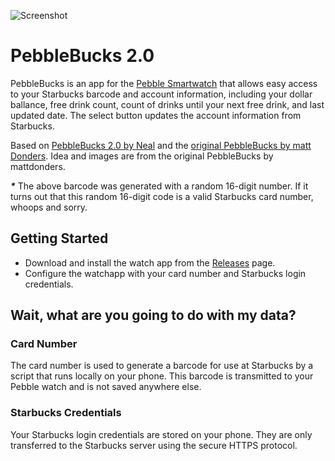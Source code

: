 ![Screenshot](https://raw.github.com/a2/PebbleBucks/master/screenshot.png)

PebbleBucks 2.0
===============

PebbleBucks is an app for the [Pebble Smartwatch](https://getpebble.com) that allows easy access to your Starbucks barcode and account information, including your dollar ballance, free drink count, count of drinks until your next free drink, and last updated date. The select button updates the account information from Starbucks.

Based on [PebbleBucks 2.0 by Neal](https://github.com/Neal/PebbleBucks) and the [original PebbleBucks by matt Donders](https://github.com/mattdonders/PebbleBucks).
Idea and images are from the original PebbleBucks by mattdonders.

___*___ The above barcode was generated with a random 16-digit number. If it turns out that this random 16-digit code is a valid Starbucks card number, whoops and sorry.

## Getting Started

* Download and install the watch app from the [Releases](https://github.com/a2/PebbleBucks/releases) page.
* Configure the watchapp with your card number and Starbucks login credentials.

## Wait, what are you going to do with my data?

### Card Number

The card number is used to generate a barcode for use at Starbucks by a script that runs locally on your phone. This barcode is transmitted to your Pebble watch and is not saved anywhere else.

### Starbucks Credentials

Your Starbucks login credentials are stored on your phone. They are only transferred to the Starbucks server using the secure HTTPS protocol.
